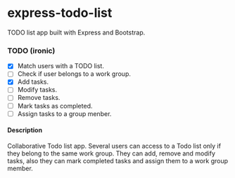 # express-todo-list
TODO list app built with Express and Bootstrap.

### TODO (ironic)
- [X] Match users with a TODO list.
- [ ] Check if user belongs to a work group.
- [X] Add tasks.
- [ ] Modify tasks.
- [ ] Remove tasks.
- [ ] Mark tasks as completed.
- [ ] Assign tasks to a group menber.

#### Description
Collaborative Todo list app. Several users can access to a Todo list only if they belong to the same work group. They can add, remove and modify tasks, also they can mark completed tasks and assign them to a work group member.